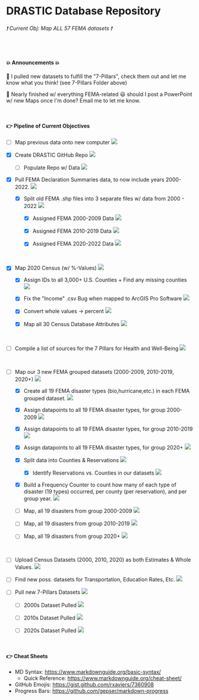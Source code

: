 # DRASTIC Database Repository

###### :exclamation: Current Obj: Map ALL 57 FEMA datasets :exclamation:


<br>


#### :boom: Announcements :boom:
📌 I pulled new datasets to fulfill the "7-Pillars", check them out and let me know what you think! (see 7-Pillars Folder above)

📌 Nearly finished w/ everything FEMA-related :smiley: should I post a PowerPoint w/ new Maps once I'm done? Email me to let me know.

<br>


#### :point_right: Pipeline of Current Objectives
- [ ] Map previous data onto new computer  ![](https://geps.dev/progress/70)

- [X] Create DRASTIC GitHub Repo  ![](https://geps.dev/progress/100)

  - [ ] Populate Repo w/ Data  ![](https://geps.dev/progress/55)

- [X] Pull FEMA Declaration Summaries data, to now include years 2000-2022.  ![](https://geps.dev/progress/100)

  - [X] Split old FEMA .shp files into 3 separate files w/ data from 2000 - 2022  ![](https://geps.dev/progress/100)
  
    - [X] Assigned FEMA 2000-2009 Data  ![](https://geps.dev/progress/100)
    
    - [X] Assigned FEMA 2010-2019 Data  ![](https://geps.dev/progress/100)
    
    - [X] Assigned FEMA 2020-2022 Data  ![](https://geps.dev/progress/100)
 
</br>
 
- [X] Map 2020 Census (w/ %-Values)  ![](https://geps.dev/progress/100)

  - [X] Assign IDs to all 3,000+ U.S. Counties + Find any missing counties  ![](https://geps.dev/progress/100)
  
  - [X] Fix the "Income" .csv Bug when mapped to ArcGIS Pro Software  ![](https://geps.dev/progress/100)

  - [X] Convert whole values -> percent  ![](https://geps.dev/progress/100)
  
  - [X] Map all 30 Census Database Attributes  ![](https://geps.dev/progress/100)

</br>

- [ ] Compile a list of sources for the 7 Pillars for Health and Well-Being  ![](https://geps.dev/progress/88)

</br>

- [ ] Map our 3 new FEMA grouped datasets (2000-2009, 2010-2019, 2020+)  ![](https://geps.dev/progress/87)

  - [X] Create all 19 FEMA disaster types (bio,hurricane,etc.) in each FEMA grouped dataset.  ![](https://geps.dev/progress/100)

  - [X] Assign datapoints to all 19 FEMA disaster types, for group 2000-2009  ![](https://geps.dev/progress/100)
  
  - [X] Assign datapoints to all 19 FEMA disaster types, for group 2010-2019  ![](https://geps.dev/progress/100)
  
  - [X] Assign datapoints to all 19 FEMA disaster types, for group 2020+  ![](https://geps.dev/progress/100)
  
  - [X] Split data into Counties & Reservations  ![](https://geps.dev/progress/100)
  
    - [X] Identify Reservations vs. Counties in our datasets  ![](https://geps.dev/progress/100)
  
  - [X] Build a Frequency Counter to count how many of each type of disaster (19 types) occurred, per county (per reservation), and per group year.  ![](https://geps.dev/progress/100)
  
  - [ ] Map, all 19 disasters from group 2000-2009  ![](https://geps.dev/progress/00)
  
  - [ ] Map, all 19 disasters from group 2010-2019  ![](https://geps.dev/progress/00)
    
  - [ ] Map, all 19 disasters from group 2020+  ![](https://geps.dev/progress/00)

</br>

- [ ] Upload Census Datasets (2000, 2010, 2020) as both Estimates & Whole Values.  ![](https://geps.dev/progress/33)

- [ ] Find new poss. datasets for Transportation, Education Rates, Etc. ![](https://geps.dev/progress/75)

- [ ] Pull new 7-Pillars Datasets  ![](https://geps.dev/progress/00)

  - [ ] 2000s Dataset Pulled  ![](https://geps.dev/progress/00)

  - [ ] 2010s Dataset Pulled  ![](https://geps.dev/progress/00)

  - [ ] 2020s Dataset Pulled  ![](https://geps.dev/progress/00)

<br>


#### :point_right: Cheat Sheets
- MD Syntax: <https://www.markdownguide.org/basic-syntax/>
  - Quick Reference: <https://www.markdownguide.org/cheat-sheet/>
- GitHub Emojis: <https://gist.github.com/rxaviers/7360908>
- Progress Bars: <https://github.com/gepser/markdown-progress>
